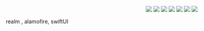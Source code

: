 
<p align="right"><img src="https://img.shields.io/badge/C-A8B9CC?style=flat-square&logo=C&logoColor=white"/></a>&nbsp<img src="https://img.shields.io/badge/Swift-F29661?style=flat-square&logo=Swift&logoColor=white"/></a>&nbsp<img src="https://img.shields.io/badge/Firebase-FFE400?style=flat-square&logo=Firebase&logoColor=white"/></a>&nbsp</h3><img src="https://img.shields.io/badge/Xcode-1575F9?style=flat-square&logo=Xcode&logoColor=white"/></a>&nbsp</h3><img src="https://img.shields.io/badge/C-A8B9CC?style=flat-square&logo=Realm&logoColor=white"/></a>&nbsp<img src="https://img.shields.io/badge/Swift-F29661?style=flat-square&logo=Alamofire&logoColor=white"/></a>&nbsp<img src="https://img.shields.io/badge/Firebase-FFE400?style=flat-square&logo=SwiftUI&logoColor=white"/>
</p>

realm , alamofire, swiftUI
